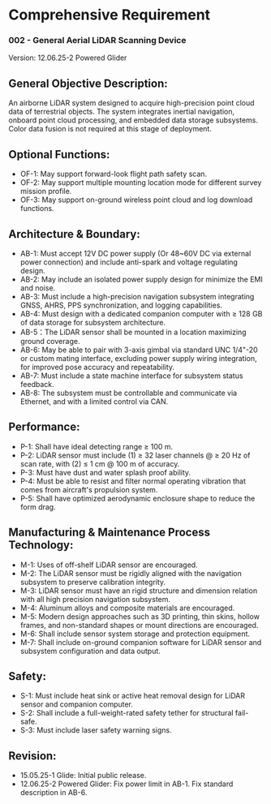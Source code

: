 # Comprehensive Requirement
### 002 - General Aerial LiDAR Scanning Device
Version: 12.06.25-2 Powered Glider

## General Objective Description:
An airborne LiDAR system designed to acquire high-precision point cloud data of terrestrial objects. The system integrates inertial navigation, onboard point cloud processing, and embedded data storage subsystems. Color data fusion is not required at this stage of deployment.

## Optional Functions:
- OF-1: May support forward-look flight path safety scan.
- OF-2: May support multiple mounting location mode for different survey mission profile.
- OF-3: May support on-ground wireless point cloud and log download functions.

## Architecture & Boundary:
- AB-1: Must accept 12V DC power supply (Or 48~60V DC via external power connection) and include anti-spark and voltage regulating design.
- AB-2: May include an isolated power supply design for minimize the EMI and noise.
- AB-3: Must include a high-precision navigation subsystem integrating GNSS, AHRS, PPS synchronization, and logging capabilities.
- AB-4: Must design with a dedicated companion computer with ≥ 128 GB of data storage for subsystem architecture.
- AB-5：The LiDAR sensor shall be mounted in a location maximizing ground coverage.
- AB-6: May be able to pair with 3-axis gimbal via standard UNC 1/4"-20 or custom mating interface, excluding power supply wiring integration, for improved pose accuracy and repeatability.
- AB-7: Must include a state machine interface for subsystem status feedback.
- AB-8: The subsystem must be controllable and communicate via Ethernet, and with a limited control via CAN.

## Performance:
- P-1: Shall have ideal detecting range ≥ 100 m.
- P-2: LiDAR sensor must include (1) ≥ 32 laser channels @ ≥ 20 Hz of scan rate, with (2) ≤ 1 cm @ 100 m of accuracy.
- P-3: Must have dust and water splash proof ability.
- P-4: Must be able to resist and filter normal operating vibration that comes from aircraft's propulsion system.
- P-5: Shall have optimized aerodynamic enclosure shape to reduce the form drag.

## Manufacturing & Maintenance Process Technology:
- M-1: Uses of off-shelf LiDAR sensor are encouraged.
- M-2: The LiDAR sensor must be rigidly aligned with the navigation subsystem to preserve calibration integrity.
- M-3: LiDAR sensor must have an rigid structure and dimension relation with all high precision navigation subsystem.
- M-4: Aluminum alloys and composite materials are encouraged.
- M-5: Modern design approaches such as 3D printing, thin skins, hollow frames, and non-standard shapes or mount directions are encouraged.
- M-6: Shall include sensor system storage and protection equipment.
- M-7: Shall include on-ground companion software for LiDAR sensor and subsystem configuration and data output.

## Safety:
- S-1: Must include heat sink or active heat removal design for LiDAR sensor and companion computer.
- S-2: Shall include a full-weight-rated safety tether for structural fail-safe.
- S-3: Must include laser safety warning signs.

## Revision:
- 15.05.25-1 Glide: Initial public release.
- 12.06.25-2 Powered Glider: Fix power limit in AB-1. Fix standard description in AB-6.
